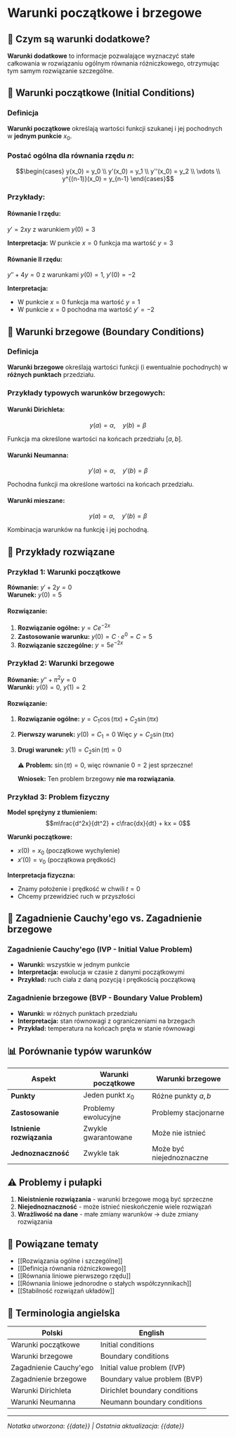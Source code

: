 # Warunki początkowe i brzegowe

## 🎯 Czym są warunki dodatkowe?

**Warunki dodatkowe** to informacje pozwalające wyznaczyć stałe całkowania w rozwiązaniu ogólnym równania różniczkowego, otrzymując tym samym rozwiązanie szczególne.

## 🚀 Warunki początkowe (Initial Conditions)

### Definicja
**Warunki początkowe** określają wartości funkcji szukanej i jej pochodnych w **jednym punkcie** $x_0$.

### Postać ogólna dla równania rzędu $n$:
$$\begin{cases}
y(x_0) = y_0 \\
y'(x_0) = y_1 \\
y''(x_0) = y_2 \\
\vdots \\
y^{(n-1)}(x_0) = y_{n-1}
\end{cases}$$

### Przykłady:

#### Równanie I rzędu:
$y' = 2xy$ z warunkiem $y(0) = 3$

**Interpretacja:** W punkcie $x = 0$ funkcja ma wartość $y = 3$

#### Równanie II rzędu:  
$y'' + 4y = 0$ z warunkami $y(0) = 1$, $y'(0) = -2$

**Interpretacja:** 
- W punkcie $x = 0$ funkcja ma wartość $y = 1$
- W punkcie $x = 0$ pochodna ma wartość $y' = -2$

## 🌉 Warunki brzegowe (Boundary Conditions)

### Definicja
**Warunki brzegowe** określają wartości funkcji (i ewentualnie pochodnych) w **różnych punktach** przedziału.

### Przykłady typowych warunków brzegowych:

#### Warunki Dirichleta:
$$y(a) = \alpha, \quad y(b) = \beta$$

Funkcja ma określone wartości na końcach przedziału $[a,b]$.

#### Warunki Neumanna:
$$y'(a) = \alpha, \quad y'(b) = \beta$$

Pochodna funkcji ma określone wartości na końcach przedziału.

#### Warunki mieszane:
$$y(a) = \alpha, \quad y'(b) = \beta$$

Kombinacja warunków na funkcję i jej pochodną.

## 📝 Przykłady rozwiązane

### Przykład 1: Warunki początkowe

**Równanie:** $y' + 2y = 0$  
**Warunek:** $y(0) = 5$

#### Rozwiązanie:
1. **Rozwiązanie ogólne:** $y = Ce^{-2x}$
2. **Zastosowanie warunku:** $y(0) = C \cdot e^{0} = C = 5$
3. **Rozwiązanie szczególne:** $y = 5e^{-2x}$

### Przykład 2: Warunki brzegowe

**Równanie:** $y'' + \pi^2 y = 0$  
**Warunki:** $y(0) = 0$, $y(1) = 2$

#### Rozwiązanie:
1. **Rozwiązanie ogólne:** $y = C_1 \cos(\pi x) + C_2 \sin(\pi x)$

2. **Pierwszy warunek:** $y(0) = C_1 = 0$
   Więc $y = C_2 \sin(\pi x)$

3. **Drugi warunek:** $y(1) = C_2 \sin(\pi) = 0$
   
   ⚠️ **Problem:** $\sin(\pi) = 0$, więc równanie $0 = 2$ jest sprzeczne!
   
   **Wniosek:** Ten problem brzegowy **nie ma rozwiązania**.

### Przykład 3: Problem fizyczny

**Model sprężyny z tłumieniem:**
$$m\frac{d^2x}{dt^2} + c\frac{dx}{dt} + kx = 0$$

**Warunki początkowe:**
- $x(0) = x_0$ (początkowe wychylenie)
- $x'(0) = v_0$ (początkowa prędkość)

**Interpretacja fizyczna:**
- Znamy położenie i prędkość w chwili $t = 0$
- Chcemy przewidzieć ruch w przyszłości

## 🔄 Zagadnienie Cauchy'ego vs. Zagadnienie brzegowe

### Zagadnienie Cauchy'ego (IVP - Initial Value Problem)
- **Warunki:** wszystkie w jednym punkcie
- **Interpretacja:** ewolucja w czasie z danymi początkowymi  
- **Przykład:** ruch ciała z daną pozycją i prędkością początkową

### Zagadnienie brzegowe (BVP - Boundary Value Problem)
- **Warunki:** w różnych punktach przedziału
- **Interpretacja:** stan równowagi z ograniczeniami na brzegach
- **Przykład:** temperatura na końcach pręta w stanie równowagi

## 📊 Porównanie typów warunków

| Aspekt | Warunki początkowe | Warunki brzegowe |
|--------|-------------------|------------------|
| **Punkty** | Jeden punkt $x_0$ | Różne punkty $a, b$ |
| **Zastosowanie** | Problemy ewolucyjne | Problemy stacjonarne |
| **Istnienie rozwiązania** | Zwykle gwarantowane | Może nie istnieć |
| **Jednoznaczność** | Zwykle tak | Może być niejednoznaczne |

## ⚠️ Problemy i pułapki

1. **Nieistnienie rozwiązania** - warunki brzegowe mogą być sprzeczne
2. **Niejednoznaczność** - może istnieć nieskończenie wiele rozwiązań  
3. **Wrażliwość na dane** - małe zmiany warunków → duże zmiany rozwiązania

## 🔗 Powiązane tematy

- [[Rozwiązania ogólne i szczególne]]
- [[Definicja równania różniczkowego]]
- [[Równania liniowe pierwszego rzędu]]
- [[Równania liniowe jednorodne o stałych współczynnikach]]
- [[Stabilność rozwiązań układów]]

## 📖 Terminologia angielska

| Polski | English |
|--------|---------|
| Warunki początkowe | Initial conditions |
| Warunki brzegowe | Boundary conditions |
| Zagadnienie Cauchy'ego | Initial value problem (IVP) |
| Zagadnienie brzegowe | Boundary value problem (BVP) |
| Warunki Dirichleta | Dirichlet boundary conditions |
| Warunki Neumanna | Neumann boundary conditions |

---
*Notatka utworzona: {{date}} | Ostatnia aktualizacja: {{date}}*